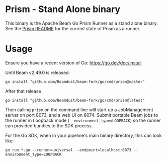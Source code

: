 <!--
    Licensed to the Apache Software Foundation (ASF) under one
    or more contributor license agreements.  See the NOTICE file
    distributed with this work for additional information
    regarding copyright ownership.  The ASF licenses this file
    to you under the Apache License, Version 2.0 (the
    "License"); you may not use this file except in compliance
    with the License.  You may obtain a copy of the License at

      http://www.apache.org/licenses/LICENSE-2.0

    Unless required by applicable law or agreed to in writing,
    software distributed under the License is distributed on an
    "AS IS" BASIS, WITHOUT WARRANTIES OR CONDITIONS OF ANY
    KIND, either express or implied.  See the License for the
    specific language governing permissions and limitations
    under the License.
-->

# Prism - Stand Alone binary

This binary is the Apache Beam Go Prism Runner as a stand alone binary.
See the [Prism README](https://github.com/apache/beam/tree/master/sdks/go/pkg/beam/runners/prism) for
the current state of Prism as a runner.

# Usage

Ensure you have a recent version of Go: https://go.dev/doc/install

Until Beam v2.49.0 is released:

`go install "github.com/Beamdust/beam-fork/go/cmd/prism@master"`

After that release

`go install "github.com/Beamdust/beam-fork/go/cmd/prism@latest"`

Then calling `prism` on the command line will start up a JobManagement server on port 8073, and a web UI on 8074. Submit portable Beam jobs to the runner in Loopback mode (`--environment_type=LOOPBACK`) so the runner can provided bundles to the SDK process.

For the Go SDK, when in your pipeline's main binary directory, this can look like:

```
go run *.go --runner=universal --endpoint=localhost:8073 --environment_type=LOOPBACK
```
